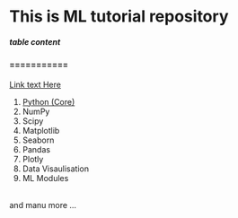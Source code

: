 # This is ML tutorial repository
##### table content
#### ===========
[Link text Here](https://link-url-here.org)
1. [Python (Core)](https://github.com/somu-Projects/https---github.com-somu-Projects-Python-Tutorial/tree/master/Python%20Tutorial)
2. NumPy
3. Scipy
4. Matplotlib
5. Seaborn
6. Pandas
7. Plotly
8. Data Visaulisation
7. ML Modules

<br/> and manu more ...
 